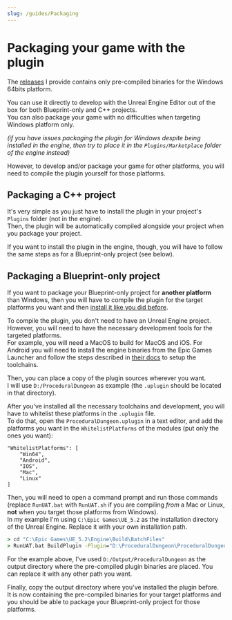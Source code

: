 ```yaml
---
slug: /guides/Packaging
---
```


# Packaging your game with the plugin

The [releases](https://github.com/BenPyton/ProceduralDungeon/releases) I provide contains only pre-compiled binaries for the Windows 64bits platform.

You can use it directly to develop with the Unreal Engine Editor out of the box for both Blueprint-only and C++ projects.\
You can also package your game with no difficulties when targeting Windows platform only.

*(if you have issues packaging the plugin for Windows despite being installed in the engine, then try to place it in the `Plugins/Marketplace` folder of the engine instead)*

However, to develop and/or package your game for other platforms, you will need to compile the plugin yourself for those platforms.

## Packaging a C++ project

It's very simple as you just have to install the plugin in your project's `Plugins` folder (not in the engine).\
Then, the plugin will be automatically compiled alongside your project when you package your project.

If you want to install the plugin in the engine, though, you will have to follow the same steps as for a Blueprint-only project (see below).

## Packaging a Blueprint-only project

If you want to package your Blueprint-only project for **another platform** than Windows, then you will have to compile the plugin for the target platforms you want and then [install it like you did before](Installation.md).

To compile the plugin, you don't need to have an Unreal Engine project.\
However, you will need to have the necessary development tools for the targeted platforms.\
For example, you will need a MacOS to build for MacOS and iOS. For Android you will need to install the engine binaries from the Epic Games Launcher and follow the steps described in [their docs](https://dev.epicgames.com/documentation/en-us/unreal-engine/linux-development-requirements-for-unreal-engine?application_version=5.3) to setup the toolchains.

Then, you can place a copy of the plugin sources wherever you want.\
I will use `D:/ProceduralDungeon` as example (the `.uplugin` should be located in that directory).

After you've installed all the necessary toolchains and development, you will have to whitelist these platforms in the `.uplugin` file.\
To do that, open the `ProceduralDungeon.uplugin` in a text editor, and add the platforms you want in the `WhitelistPlatforms` of the modules (put only the ones you want):

```text title="ProceduralDungeon.uplugin"
"WhitelistPlatforms": [
	"Win64",
	"Android",
	"IOS",
	"Mac",
	"Linux"
]
```

Then, you will need to open a command prompt and run those commands (replace `RunUAT.bat` with `RunUAT.sh` if you are compiling *from* a Mac or Linux, **not** when you target those platforms from Windows).\
In my example I'm using `C:\Epic Games\UE_5.2` as the installation directory of the Unreal Engine. Replace it with your own installation path.

```cmd title="Command Prompt"
> cd "C:\Epic Games\UE_5.2\Engine\Build\BatchFiles"
> RunUAT.bat BuildPlugin -Plugin="D:\ProceduralDungeon\ProceduralDungeon.uplugin" -Package="D:\Output\ProceduralDungeon" -TargetPlatforms="Android"
```

For the example above, I've used `D:/Output/ProceduralDungeon` as the output directory where the pre-compiled plugin binaries are placed.
You can replace it with any other path you want.

Finally, copy the output directory where you've installed the plugin before.\
It is now containing the pre-compiled binaries for your target platforms and you should be able to package your Blueprint-only project for those platforms.
